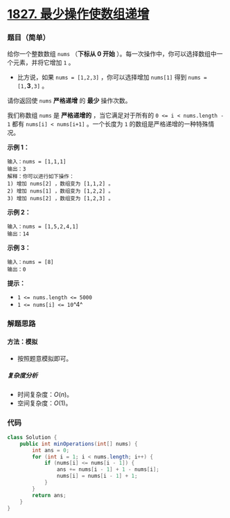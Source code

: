 # [1827. 最少操作使数组递增](https://leetcode.cn/problems/minimum-operations-to-make-the-array-increasing/)

### 题目（简单）

给你一个整数数组 `nums` （**下标从 0 开始** ）。每一次操作中，你可以选择数组中一个元素，并将它增加 `1` 。

* 比方说，如果 `nums = [1,2,3]` ，你可以选择增加 `nums[1]` 得到 `nums = [1,`**3**`,3]` 。

请你返回使 `nums` **严格递增** 的 **最少** 操作次数。

我们称数组 `nums` 是 **严格递增的** ，当它满足对于所有的 `0 <= i < nums.length - 1` 都有 `nums[i] < nums[i+1]`
。一个长度为 `1` 的数组是严格递增的一种特殊情况。

**示例 1：**

```
输入：nums = [1,1,1]
输出：3
解释：你可以进行如下操作：
1) 增加 nums[2] ，数组变为 [1,1,2] 。
2) 增加 nums[1] ，数组变为 [1,2,2] 。
3) 增加 nums[2] ，数组变为 [1,2,3] 。
```

**示例 2：**

```
输入：nums = [1,5,2,4,1]
输出：14
```

**示例 3：**

```
输入：nums = [8]
输出：0
```

**提示：**

* `1 <= nums.length <= 5000`
* `1 <= nums[i] <= 10`^4^

### 解题思路

#### 方法：模拟

- 按照题意模拟即可。

##### 复杂度分析

- 时间复杂度：$O(n)$。
- 空间复杂度：$O(1)$。

### 代码

```java
class Solution {
    public int minOperations(int[] nums) {
        int ans = 0;
        for (int i = 1; i < nums.length; i++) {
            if (nums[i] <= nums[i - 1]) {
                ans += nums[i - 1] + 1 - nums[i];
                nums[i] = nums[i - 1] + 1;
            }
        }
        return ans;
    }
}
```
